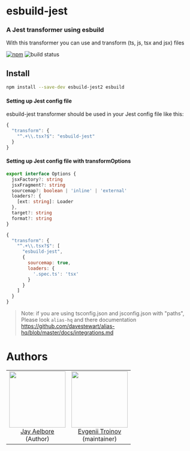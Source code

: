 # esbuild-jest

### A Jest transformer using esbuild
With this transformer you can use and transform (ts, js, tsx and jsx) files

[![npm](https://img.shields.io/npm/v/esbuild-jest.svg)](https://www.npmjs.com/package/esbuild-jest)
![build status](https://github.com/etroynov/esbuild-jest/actions/workflows/ci.yml/badge.svg)

## Install

```bash
npm install --save-dev esbuild-jest2 esbuild
```

#### Setting up Jest config file

esbuild-jest transformer should be used in your Jest config file like this:

```js
{
  "transform": {
    "^.+\\.tsx?$": "esbuild-jest"
  }
}
```

#### Setting up Jest config file with transformOptions
```typescript
export interface Options {
  jsxFactory?: string
  jsxFragment?: string
  sourcemap?: boolean | 'inline' | 'external'
  loaders?: {
    [ext: string]: Loader
  },
  target?: string
  format?: string
}
```

```js
{
  "transform": {
    "^.+\\.tsx?$": [ 
      "esbuild-jest", 
      { 
        sourcemap: true,
        loaders: {
          '.spec.ts': 'tsx'
        }
      } 
    ]
  }
}
```

> Note: if you are using tsconfig.json and jsconfig.json with "paths", Please look `alias-hq` and there documentation https://github.com/davestewart/alias-hq/blob/master/docs/integrations.md


# Authors

<table>
  <tbody>
    <tr>
      <td align="center">
        <img
          src="https://avatars.githubusercontent.com/u/18069807?v=4"
          width="150"
        />
        <br>
        <a href="https://github.com/aelbore">Jay Aelbore</a>
        <div>(Author)</div>
      </td>
      <td align="center">
        <img
          src="https://avatars.githubusercontent.com/u/4591518?v=4"
          width="150"
        />
        <br>
        <a href="https://github.com/etroynov">Evgenii Troinov</a>
        <div>(maintainer)</div>
      </td>
    </tr>
  </tbody>
</table>
